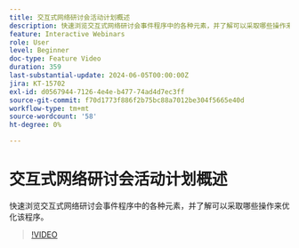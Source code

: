 ```yaml
---
title: 交互式网络研讨会活动计划概述
description: 快速浏览交互式网络研讨会事件程序中的各种元素，并了解可以采取哪些操作来优化该程序。
feature: Interactive Webinars
role: User
level: Beginner
doc-type: Feature Video
duration: 359
last-substantial-update: 2024-06-05T00:00:00Z
jira: KT-15702
exl-id: d0567944-7126-4e4e-b477-74ad4d7ec3ff
source-git-commit: f70d1773f886f2b75bc88a7012be304f5665e40d
workflow-type: tm+mt
source-wordcount: '58'
ht-degree: 0%

---
```


# 交互式网络研讨会活动计划概述

快速浏览交互式网络研讨会事件程序中的各种元素，并了解可以采取哪些操作来优化该程序。

>[!VIDEO](https://video.tv.adobe.com/v/3450090/?learn=on&captions=chi_hans)

